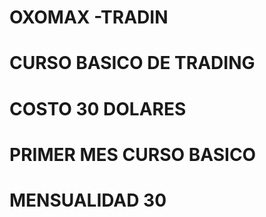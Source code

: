 # OXOMAX -TRADIN  
# CURSO BASICO DE TRADING 
# COSTO 30 DOLARES 
# PRIMER MES CURSO BASICO 
# MENSUALIDAD 30 
